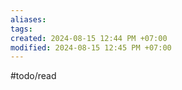 ```yaml
---
aliases: 
tags: 
created: 2024-08-15 12:44 PM +07:00
modified: 2024-08-15 12:45 PM +07:00
---
```

#todo/read 